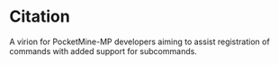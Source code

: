 # Citation
A virion for PocketMine-MP developers aiming to assist registration of commands with added support for subcommands. 
